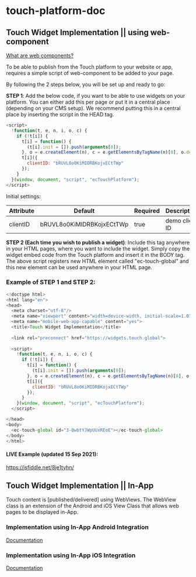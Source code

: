 # touch-platform-doc

## Touch Widget Implementation || using web-component

[What are web components?](https://www.webcomponents.org/introduction) 

To be able to publish from the Touch platform to your website or app, requires a simple script of web-component to be added to your page.

By following the 2 steps below, you will be set up and ready to go:

**STEP 1**: Add the below code, if you want to be able to use widgets on your platform. You can either add this per page or put it in a central place (depending on your CMS setup).  We recommend putting this in a central place by inserting the script in the HEAD tag.

```javascript
<script>
  !function(t, e, n, i, o, c) {
    if (!t[i]) {
      t[i] = function() {
        (t[i].init = []).push(arguments[0]);
      }, o = e.createElement(n), c = e.getElementsByTagName(n)[0], o.defer = 1, o.async = 1, o.src = "https://widgets.touch.global/sdk/index.js", c.parentNode.insertBefore(o, c);
      t[i]({
        clientID: "bRUVL8o0KiMIDRBKojxECtTWp"
      });
    }
  }(window, document, "script", "ecTouchPlatform");
</script>
```
Initial settings:

Attribute | Default | Required | Description
------------ | ------------- | ------------- | -------------
clientID | bRUVL8o0KiMIDRBKojxECtTWp | true | demo client ID

**STEP 2 (Each time you wish to publish a widget)**: Include this tag anywhere in your HTML pages, where you want to include the widget. Simply copy the widget embed code from the Touch platform and insert it in the BODY tag. The above script registers new HTML element called "ec-touch-global" and this new element can be used anywhere in your HTML page.
  
### Example of STEP 1 and STEP 2: ###

```javascript
<!doctype html>
<html lang="en">
<head>
  <meta charset="utf-8"/>
  <meta name="viewport" content="width=device-width, initial-scale=1.0"/>
  <meta name="mobile-web-app-capable" content="yes">
  <title>Touch Widget Implementation</title>
    
  <link rel="preconnect" href="https://widgets.touch.global">
  
  <script>
    !function(t, e, n, i, o, c) {
      if (!t[i]) {
        t[i] = function() {
          (t[i].init = []).push(arguments[0]);
        }, o = e.createElement(n), c = e.getElementsByTagName(n)[0], o.defer = 1, o.async = 1, o.src = "https://widgets.touch.global/sdk/index.js", c.parentNode.insertBefore(o, c);
        t[i]({
          clientID: "bRUVL8o0KiMIDRBKojxECtTWp"
        });
      }
    }(window, document, "script", "ecTouchPlatform");
  </script>

</head>
<body>
  <ec-touch-global id="3-QwbtYJWpUUxREoE"></ec-touch-global>
</body>
</html>
```
#### LIVE Example (updated 15 Sep 2021): ###
https://jsfiddle.net/8je1tyhn/

## Touch Widget Implementation || In-App

Touch content is [published/delivered] using WebViews. The WebView class is an extension of the Android and iOS View Class that allows web pages to be displayed in-App.

### Implementation using In-App Android Integration
[Documentation](https://github.com/Engagecraft-Solutions/touch-platform-sdk-android) 

### Implementation using In-App iOS Integration
[Documentation](https://github.com/Engagecraft-Solutions/touch-platform-widgets-ios) 

